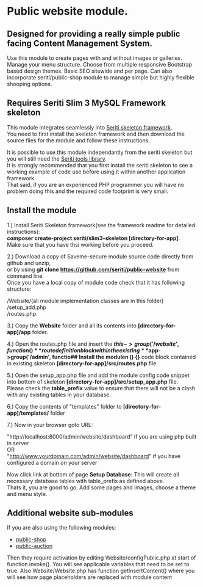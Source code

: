 # Public website module. 

## Designed for providing a really simple public facing Content Management System.

Use this module to create pages with and without images or galleries. Manage your menu structure. Choose from multiple responsive Bootstrap based design themes.
Basic SEO sitewide and per page. Can also incorporate seriti/public-shop module to manage simple but highly flexible shooping options.


## Requires Seriti Slim 3 MySQL Framework skeleton

This module integrates seamlessly into [Seriti skeleton framework](https://github.com/seriti/slim3-skeleton).  
You need to first install the skeleton framework and then download the source files for the module and follow these instructions.

It is possible to use this module independantly from the seriti skeleton but you will still need the [Seriti tools library](https://github.com/seriti/tools).  
It is strongly recommended that you first install the seriti skeleton to see a working example of code use before using it within another application framework.  
That said, if you are an experienced PHP programmer you will have no problem doing this and the required code footprint is very small.  

## Install the module

1.) Install Seriti Skeleton framework(see the framework readme for detailed instructions):   
    **composer create-project seriti/slim3-skeleton [directory-for-app]**.   
    Make sure that you have thsi working before you proceed.

2.) Download a copy of Saveme-secure module source code directly from github and unzip,  
or by using **git clone https://github.com/seriti/public-website** from command line.  
Once you have a local copy of module code check that it has following structure:

/Website/(all module implementation classes are in this folder)  
/setup_add.php  
/routes.php  

3.) Copy the **Website** folder and all its contents into **[directory-for-app]/app** folder.

4.) Open the routes.php file and insert the **$this->group('/website', function (){}** route definition block
within the existing  **$app->group('/admin', functio## Install the modulen () {}** code block contained in existing skeleton **[directory-for-app]/src/routes.php** file.

5.) Open the setup_app.php file and  add the module config code snippet into bottom of skeleton **[directory-for-app]/src/setup_app.php** file.  
Please check the **table_prefix** value to ensure that there will not be a clash with any existing tables in your database.

6.) Copy the contents of "templates" folder to **[directory-for-app]/templates/** folder
 
7.) Now in your browser goto URL:  

"http://localhost:8000/admin/website/dashboard" if you are using php built in server  
OR  
"http://www.yourdomain.com/admin/website/dashboard" if you have configured a domain on your server  

Now click link at bottom of page **Setup Database**: This will create all necessary database tables with table_prefix as defined above.  
Thats it, you are good to go. Add some pages and images, choose a theme and menu style.

## Additional website sub-modules

If you are also using the following modules:
- [public-shop](https://github.com/seriti/public-shop)
- [public-auction](https://github.com/seriti/public-auction)

Then they require activation by editing Website/configPublic.php at start of function invoke(). 
You will see applicable variables that need to be set to true. 
Also Website/Website.php has function getInsertContent() where you will see how page placeholders are replaced with module content